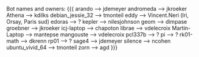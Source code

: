 Bot names and owners:
{{{
    arando            --> jdemeyer
    andromeda         --> jkroeker
    Athena            --> kdilks
    debian_jessie_32  --> tmonteil
    eddy              --> Vincent.Neri (lri, Orsay, Paris sud)
    edoras            --> ?
    kepler            --> nilesjohnson
    geom              --> dimpase
    groebner          --> jkroeker
    icj-laptop        --> chapoton
    librae            --> vdelecroix
    Martin-Laptop     --> mantepse
    mangouste         --> vdelecroix
    pcl337b           --> ?
    pi                --> ?
    rk01-math         --> dkrenn
    rp01              --> ?
    sage4             --> jdemeyer
    silence           --> ncohen
    ubuntu_vivid_64   --> tmonteil
    zorn              --> agd
}}}
